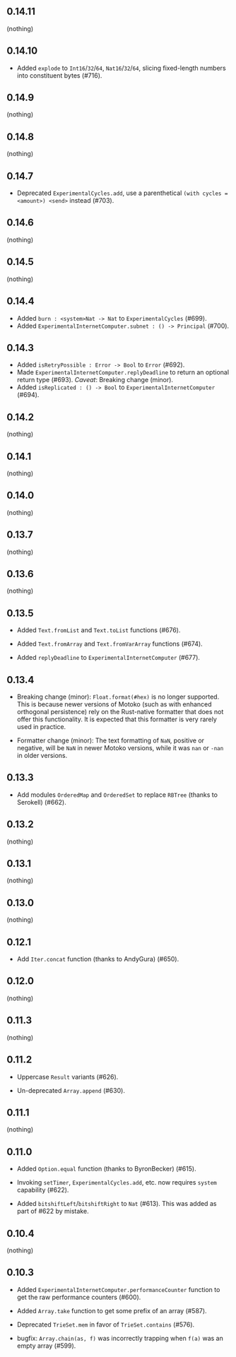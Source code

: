 ## 0.14.11

(nothing)

## 0.14.10

* Added `explode` to `Int16`/`32`/`64`, `Nat16`/`32`/`64`, slicing fixed-length numbers into constituent bytes (#716).

## 0.14.9

(nothing)

## 0.14.8

(nothing)

## 0.14.7

* Deprecated `ExperimentalCycles.add`, use a parenthetical `(with cycles = <amount>) <send>` instead (#703).

## 0.14.6

(nothing)

## 0.14.5

(nothing)

## 0.14.4

* Added `burn : <system>Nat -> Nat` to `ExperimentalCycles` (#699).
* Added `ExperimentalInternetComputer.subnet : () -> Principal` (#700).

## 0.14.3

* Added `isRetryPossible : Error -> Bool` to `Error` (#692).
* Made `ExperimentalInternetComputer.replyDeadline` to return
  an optional return type (#693).
  _Caveat_: Breaking change (minor).
* Added `isReplicated : () -> Bool` to `ExperimentalInternetComputer` (#694).

## 0.14.2

(nothing)

## 0.14.1

(nothing)

## 0.14.0

(nothing)

## 0.13.7

(nothing)

## 0.13.6

(nothing)

## 0.13.5

* Added `Text.fromList` and `Text.toList` functions (#676).

* Added `Text.fromArray` and `Text.fromVarArray` functions (#674).

* Added `replyDeadline` to `ExperimentalInternetComputer` (#677).

## 0.13.4

* Breaking change (minor): `Float.format(#hex)` is no longer supported. 
  This is because newer versions of Motoko (such as with enhanced orthogonal persistence)
  rely on the Rust-native formatter that does not offer this functionality.
  It is expected that this formatter is very rarely used in practice.

* Formatter change (minor): The text formatting of `NaN`, positive or negative, 
  will be `NaN` in newer Motoko versions, while it was `nan` or `-nan` in older versions.

## 0.13.3

* Add modules `OrderedMap` and `OrderedSet` to replace `RBTree` (thanks to Serokell) (#662).

## 0.13.2

(nothing)

## 0.13.1

(nothing)

## 0.13.0

(nothing)

## 0.12.1

* Add `Iter.concat` function (thanks to AndyGura) (#650).

## 0.12.0

(nothing)

## 0.11.3

(nothing)

## 0.11.2

* Uppercase `Result` variants (#626).

* Un-deprecated `Array.append` (#630).

## 0.11.1

(nothing)

## 0.11.0

* Added `Option.equal` function (thanks to ByronBecker) (#615).

* Invoking `setTimer`, `ExperimentalCycles.add`, etc. now requires `system` capability (#622).

* Added `bitshiftLeft`/`bitshiftRight` to `Nat` (#613).
  This was added as part of #622 by mistake.

## 0.10.4

(nothing)

## 0.10.3

* Added `ExperimentalInternetComputer.performanceCounter` function to get the raw performance counters (#600).

* Added `Array.take` function to get some prefix of an array (#587).

* Deprecated `TrieSet.mem` in favor of `TrieSet.contains` (#576).

* bugfix: `Array.chain(as, f)` was incorrectly trapping when `f(a)` was an empty array (#599).
